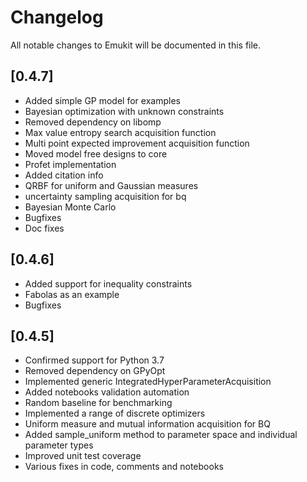 # Changelog
All notable changes to Emukit will be documented in this file.

## [0.4.7]
- Added simple GP model for examples
- Bayesian optimization with unknown constraints
- Removed dependency on libomp
- Max value entropy search acquisition function
- Multi point expected improvement acquisition function
- Moved model free designs to core
- Profet implementation
- Added citation info
- QRBF for uniform and Gaussian measures
- uncertainty sampling acquisition for bq
- Bayesian Monte Carlo
- Bugfixes
- Doc fixes

## [0.4.6]
- Added support for inequality constraints
- Fabolas as an example
- Bugfixes

## [0.4.5]
- Confirmed support for Python 3.7
- Removed dependency on GPyOpt
- Implemented generic IntegratedHyperParameterAcquisition
- Added notebooks validation automation
- Random baseline for benchmarking
- Implemented a range of discrete optimizers
- Uniform measure and mutual information acquisition for BQ
- Added sample_uniform method to parameter space and individual parameter types
- Improved unit test coverage
- Various fixes in code, comments and notebooks
